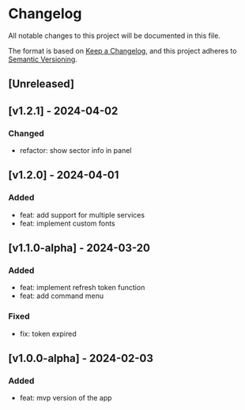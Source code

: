 # Changelog

All notable changes to this project will be documented in this file.

The format is based on [Keep a Changelog](https://keepachangelog.com/en/1.0.0/),
and this project adheres to [Semantic Versioning](https://semver.org/spec/v2.0.0.html).

## [Unreleased]

## [v1.2.1] - 2024-04-02

### Changed

- refactor: show sector info in panel

## [v1.2.0] - 2024-04-01

### Added

- feat: add support for multiple services
- feat: implement custom fonts

## [v1.1.0-alpha] - 2024-03-20

### Added

- feat: implement refresh token function
- feat: add command menu

### Fixed

- fix: token expired

## [v1.0.0-alpha] - 2024-02-03

### Added

- feat: mvp version of the app